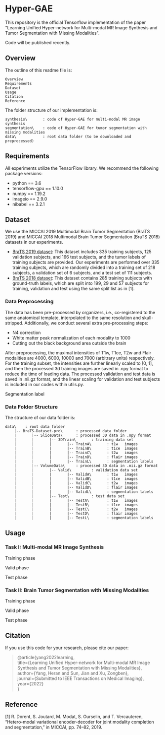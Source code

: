 # Hyper-GAE
This repository is the official Tensorflow implementation of the paper "Learning Unified Hyper-network for Multi-modal MR Image Synthesis and Tumor Segmentation with Missing Modalities".

Code will be published recently.

    



## Overview

The outline of this readme file is:

    Overview
    Requirements
    Dataset
    Usage
    Citation
    Reference
    
The folder structure of our implementation is:

    synthesis\       : code of Hyper-GAE for multi-modal MR image synthesis
    segmentation\    : code of Hyper-GAE for tumor segmentation with missing modalities
    data\            : root data folder (to be downloaded and preprocessed)
    


## Requirements
All experiments utilize the TensorFlow library. We recommend the following package versions:
* python == 3.6
* tensorflow-gpu == 1.10.0
* numpy == 1.19.2
* imageio == 2.9.0
* nibabel == 3.2.1



## Dataset
We use the MICCAI 2019 Multimodal Brain Tumor Segmentation (BraTS 2019) and MICCAI 2018 Multimodal Brain Tumor Segmentation (BraTS 2018) datasets in our experiments.
* [BraTS 2019 dataset](https://www.med.upenn.edu/cbica/brats-2019/): This dataset includes 335 training subjects, 125 validation subjects, and 166 test subjects, and the tumor labels of training subjects are provided. Our experiments are performed over 335 training subjects, which are randomly divided into a training set of 218 subjects, a validation set of 6 subjects, and a test set of 111 subjects.
* [BraTS 2018 dataset](https://www.med.upenn.edu/sbia/brats2018.html): This dataset contains 285 training subjects with ground-truth labels, which are split into 199, 29 and 57 subjects for training, validation and test using the same split list as in [1].

### Data Preprocessing
The data has been pre-processed by organizers, i.e., co-registered to the same anatomical template, interpolated to the same resolution and skull-stripped.
Additionally, we conduct several extra pre-processing steps:
* N4 correction
* White matter peak normalization of each modality to 1000
* Cutting out the black background area outside the brain

After preprocessing, the maximal intensities of T1w, T1ce, T2w and Flair modalities are 4000, 6000, 10000 and 7000 (arbitrary units) respectively.
For the training subset, the intensities are further linearly scaled to [0, 1], and then the processed 3d training images are saved in .npy format to reduce the time of loading data. 
The processed validation and test data is saved in .nii.gz format, and the linear scaling for validation and test subjects is included in our codes within utils.py.

Segmentation label

### Data Folder Structure
The structure of our data folder is:

    data\    : root data folder  
        |-- BraTS-Dataset-pro\      : processed data folder
        |       |-- SliceData\      : processed 3D data in .npy format
        |       |       |-- 3DTrain\       : training data set
        |       |       |       |-- TrainA\       : t1w   images
        |       |       |       |-- TrainB\       : t1ce  images
        |       |       |       |-- TrainC\       : t2w   images
        |       |       |       |-- TrainD\       : flair images
        |       |       |       |-- TrainL\       : segmentation labels
        |       |-- VolumeData\     : processed 3D data in .nii.gz format
        |       |       |-- Valid\         : validation data set
        |       |       |       |-- ValidA\       : t1w   images
        |       |       |       |-- ValidB\       : t1ce  images
        |       |       |       |-- ValidC\       : t2w   images
        |       |       |       |-- ValidD\       : flair images
        |       |       |       |-- ValidL\       : segmentation labels
        |       |       |-- Test\          : test data set
        |       |       |       |-- TestA\        : t1w   images
        |       |       |       |-- TestB\        : t1ce  images
        |       |       |       |-- TestC\        : t2w   images
        |       |       |       |-- TestD\        : flair images
        |       |       |       |-- TestL\        : segmentation labels



## Usage

### Task I: Multi-modal MR Image Synthesis

Training phase

Valid phase

Test phase



### Task II: Brain Tumor Segmentation with Missing Modalities

Training phase

Valid phase

Test phase




## Citation
If you use this code for your research, please cite our paper:
> @article{yang2022learning, 
> <br> title={Learning Unified Hyper-network for Multi-modal MR Image Synthesis and Tumor Segmentation with Missing Modalities}, 
> <br> author={Yang, Heran and Sun, Jian and Xu, Zongben},
> <br> journal={Submitted to IEEE Transactions on Medical Imaging},
> <br> year={2022}
> <br>}



## Reference
[1] R. Dorent, S. Joutard, M. Modat, S. Ourselin, and T. Vercauteren, “Hetero-modal variational encoder-decoder for joint modality completion and segmentation,” in MICCAI, pp. 74–82, 2019.
